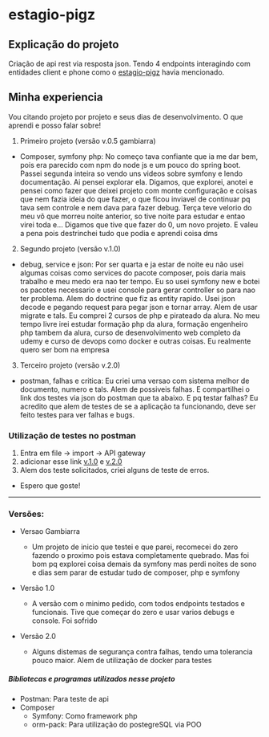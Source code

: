# estagio-pigz

## Explicação do projeto

Criação de api rest via resposta json. Tendo 4 endpoints interagindo com entidades client e phone como o [estagio-pigz](https://github.com/orangebr/estagio-pigz) havia mencionado.

## Minha experiencia
  
Vou citando projeto por projeto e seus dias de desenvolvimento. O que aprendi e posso falar sobre!

1. Primeiro projeto (versão v.0.5 gambiarra)
* Composer, symfony php: No começo tava confiante que ia me dar bem, pois era parecido com npm do node js e um pouco do spring boot. Passei segunda inteira so vendo uns videos sobre symfony e lendo documentação. Ai pensei explorar ela. Digamos, que explorei, anotei e pensei como fazer que deixei projeto com monte configuração e coisas que nem fazia ideia do que fazer, o que ficou inviavel de continuar pq tava sem controle e nem dava para fazer debug. Terça teve velorio do meu vô que morreu noite anterior, so tive noite para estudar e entao virei toda e... Digamos que tive que fazer do 0, um novo projeto. E valeu a pena pois destrinchei tudo que podia e aprendi coisa dms

2. Segundo projeto (versão v.1.0)
* debug, service e json: Por ser quarta e ja estar de noite eu não usei algumas coisas como services do pacote composer, pois daria mais trabalho e meu medo era nao ter tempo. Eu so usei symfony new e botei os pacotes necessario e usei console para gerar controller so para nao ter problema. Alem do doctrine que fiz as entity rapido. Usei json decode e pegando request para pegar json e tornar array. Alem de usar migrate e tals. Eu comprei 2 cursos de php e pirateado da alura. No meu tempo livre irei estudar formação php da alura, formação engenheiro php tambem da alura, curso de desenvolvimento web completo da udemy e curso de devops como docker e outras coisas. Eu realmente quero ser bom na empresa

3. Terceiro projeto (versão v.2.0)
* postman, falhas e critica: Eu criei uma versao com sistema melhor de documento, numero e tals. Alem de possiveis falhas. E compartilhei o link dos testes via json do postman que ta abaixo. E pq testar falhas? Eu acredito que alem de testes de se a aplicação ta funcionando, deve ser feito testes para ver falhas e bugs.

### Utilização de testes no postman

1. Entra em file -> import -> API gateway
2. adicionar esse link [v.1.0](https://www.getpostman.com/collections/74f83f22f2ab4d915a61) e [v.2.0](https://www.getpostman.com/collections/1eb40b962f3558da393d)
3. Alem dos teste solicitados, criei alguns de teste de erros.
* Espero que goste!

<hr>

### Versões:

* Versao Gambiarra
  * Um projeto de inicio que testei e que parei, recomecei do zero fazendo o proximo pois estava completamente quebrado. Mas foi bom pq explorei coisa demais da symfony mas perdi noites de sono e dias sem parar de estudar tudo de composer, php e symfony

* Versão 1.0
  * A versão com o minimo pedido, com todos endpoints testados e funcionais. Tive que começar do zero e usar varios debugs e console. Foi sofrido
 
* Versão 2.0
  * Alguns distemas de segurança contra falhas, tendo uma tolerancia pouco maior. Alem de utilização de docker para testes

##### Bibliotecas e programas utilizados nesse projeto
* Postman: Para teste de api
* Composer
  * Symfony: Como framework php
  * orm-pack: Para utilização do postegreSQL via POO
